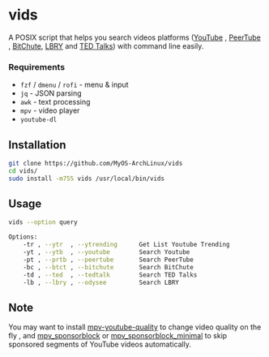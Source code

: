 # vids

A POSIX script that helps you search videos platforms ([YouTube](https://www.youtube.com) , [PeerTube](https://sepiasearch.org) , [BitChute](https://www.bitchute.com), [LBRY](https://odysee.com) and [TED Talks](https://ted2srt.org/api/search)) with command line easily.

### Requirements
- `fzf` / `dmenu` / `rofi` - menu & input 
- `jq` - JSON parsing
- `awk` - text processing
- `mpv` - video player
- `youtube-dl`

## Installation

```bash
git clone https://github.com/MyOS-ArchLinux/vids
cd vids/
sudo install -m755 vids /usr/local/bin/vids
```

## Usage
```bash
vids --option query

Options:
    -tr , --ytr  , --ytrending      Get List Youtube Trending
    -yt , --ytb  , --youtube        Search Youtube
    -pt , --prtb , --peertube       Search PeerTube
    -bc , --btct , --bitchute       Search BitChute
    -td , --ted  , --tedtalk        Search TED Talks
    -lb , --lbry , --odysee         Search LBRY
```
## Note
You may want to install [mpv-youtube-quality](https://github.com/jgreco/mpv-youtube-quality) to change video quality on the fly , and [mpv_sponsorblock](https://github.com/po5/mpv_sponsorblock) or [mpv_sponsorblock_minimal](https://codeberg.org/jouni/mpv_sponsorblock_minimal) to skip sponsored segments of YouTube videos automatically.
